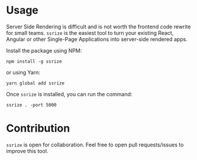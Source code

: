 # Usage

Server Side Rendering is difficult and is not worth the frontend code rewrite for small teams. `ssrize` is the easiest tool to turn your existing React, Angular or other Single-Page Applications into server-side rendered apps.

Install the package using NPM:

```
npm install -g ssrize
```

or using Yarn:

```
yarn global add ssrize
```

Once `ssrize` is installed, you can run the command:

```
ssrize . -port 5000
```

# Contribution

`ssrize` is open for collaboration. Feel free to open pull requests/issues to improve this tool.
